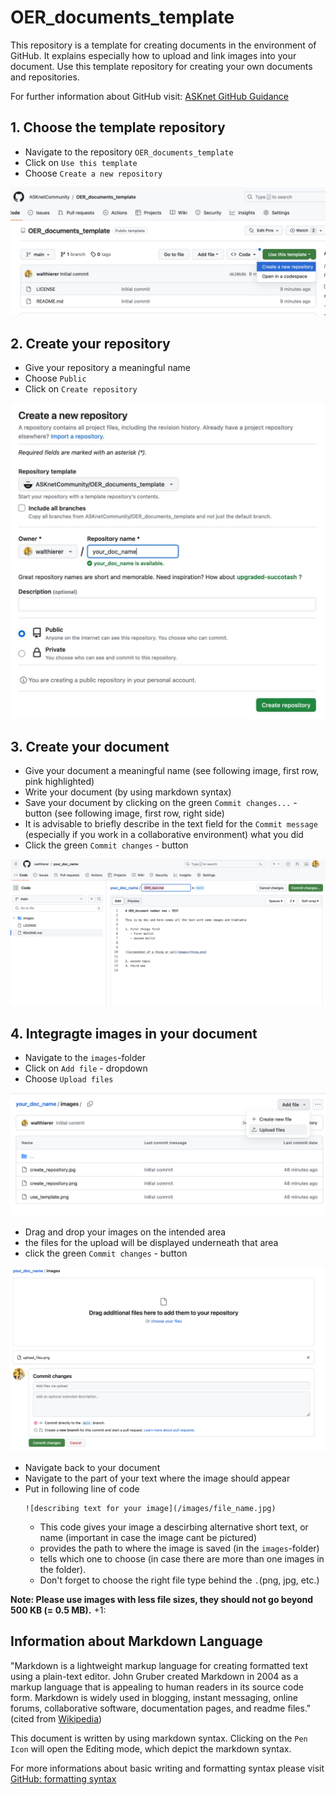 # OER_documents_template

This repository is a template for creating documents in the environment of GitHub. It explains especially how to upload and link images into your document. Use this template repository for creating your own documents and repositories. 

For further information about GitHub visit: [ASKnet GitHub Guidance](https://asknet-open-training.github.io/Github-Guidance/)

## 1. Choose the template repository
   - Navigate to the repository `OER_documents_template`
   - Click on `Use this template`
   - Choose `Create a new repository`

     
   ![screenshot of choosing a template repository](/images/use_template.png)


## 2. Create your repository
  - Give your repository a meaningful name
  - Choose `Public` 
  - Click on `Create repository`

   ![screenshot of creating the repository](/images/create_repository.jpg)


## 3. Create your document
   - Give your document a meaningful name (see following image, first row, pink highlighted)
   - Write your document (by using markdown syntax)
   - Save your document by clicking on the green `Commit changes...` - button (see following image, first row, right side)
   - It is advisable to briefly describe in the text field for the `Commit message` (especially if you work in a collaborative environment) what you did
   - Click the green `Commit changes` - button


   ![screenshot of creating the repository](/images/create_document.png)


## 4. Integragte images in your document
   - Navigate to the `images`-folder
   - Click on `Add file` - dropdown
   - Choose `Upload files`


   ![screenshot of uploading an image](/images/upload_files.png)

   - Drag and drop your images on the intended area
   - the files for the upload will be displayed underneath that area
   - click the green `Commit changes` - button

   ![screenshot of uploading an image part 2](/images/upload_files_2.png)


   - Navigate back to your document
   - Navigate to the part of your text where the image should appear
   - Put in following line of code
     ```
     ![describing text for your image](/images/file_name.jpg)
     ```
     - This code gives your image a descirbing alternative short text, or name (important in case the image cant be pictured)
     - provides the path to where the image is saved (in the `images`-folder)
     - tells which one to choose (in case there are more than one images in the folder).
     - Don't forget to choose the right file type behind the `.`(png, jpg, etc.)


**Note: Please use images with less file sizes, they should not go beyond 500 KB (= 0.5 MB).** +1:



## Information about Markdown Language

"Markdown is a lightweight markup language for creating formatted text using a plain-text editor. John Gruber created Markdown in 2004 as a markup language that is appealing to human readers in its source code form. Markdown is widely used in blogging, instant messaging, online forums, collaborative software, documentation pages, and readme files." (cited from [Wikipedia](https://en.wikipedia.org/wiki/Markdown))

This document is written by using markdown syntax. Clicking on the `Pen Icon` will open the Editing mode, which depict the markdown syntax.

For more informations about basic writing and formatting syntax please visit [GitHub: formatting syntax](https://docs.github.com/en/get-started/writing-on-github/getting-started-with-writing-and-formatting-on-github/basic-writing-and-formatting-syntax)

